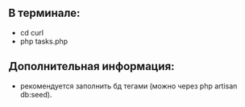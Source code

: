 ## В терминале:
- cd curl
- php tasks.php


## Дополнительная информация:
- рекомендуется заполнить бд тегами (можно через php artisan db:seed).
